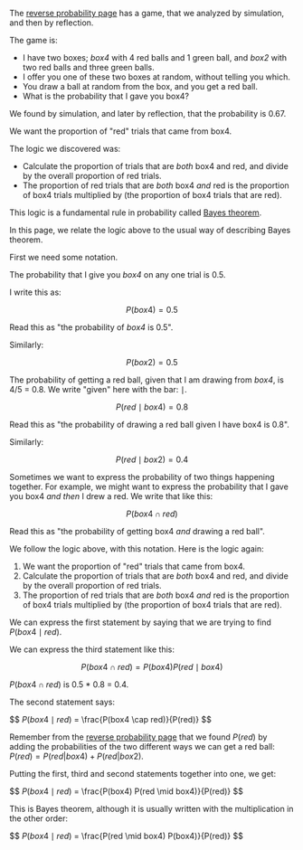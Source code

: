 The [reverse probability page](first_bayes) has a game, that we analyzed by simulation, and then by reflection.

The game is:

* I have two boxes; *box4* with 4 red balls and 1 green ball, and *box2* with
  two red balls and three green balls.
* I offer you one of these two boxes at random, without telling you which.
* You draw a ball at random from the box, and you get a red ball.
* What is the probability that I gave you box4?

We found by simulation, and later by reflection, that the probability is 0.67.

We want the proportion of "red" trials that came from box4.

The logic we discovered was:

* Calculate the proportion of trials that are *both* box4 and red, and divide
  by the overall proportion of red trials.
* The proportion of red trials that are *both* box4 *and* red is the
  proportion of box4 trials multiplied by (the proportion of box4 trials that
  are red).

This logic is a fundamental rule in probability called [Bayes
theorem](https://en.wikipedia.org/wiki/Bayes'_theorem).

In this page, we relate the logic above to the usual way of describing Bayes
theorem.

First we need some notation.

The probability that I give you *box4* on any one trial is 0.5.

I write this as:

$$
P(box4) = 0.5
$$

Read this as "the probability of *box4* is 0.5".

Similarly:

$$
P(box2) = 0.5
$$

The probability of getting a red ball, given that I am drawing from *box4*, is 4/5 = 0.8.  We write "given" here with the bar: $\mid$.

$$
P(red \mid box4) = 0.8
$$

Read this as "the probability of drawing a red ball given I have box4 is 0.8".

Similarly:

$$
P(red \mid box2) = 0.4
$$

Sometimes we want to express the probability of two things happening together.  For example, we might want to express the probability that I gave you box4 *and then* I drew a red.  We write that like this:

$$
P(box4 \cap red)
$$

Read this as "the probability of getting box4 *and* drawing a red ball".

We follow the logic above, with this notation.  Here is the logic again:

1. We want the proportion of "red" trials that came from box4.
2. Calculate the proportion of trials that are *both* box4 and red, and divide
   by the overall proportion of red trials.
3. The proportion of red trials that are *both* box4 *and* red is the
   proportion of box4 trials multiplied by (the proportion of box4 trials that
   are red).

We can express the first statement by saying that we are trying to find
$P(box4 \mid red)$.

We can express the third statement like this:

$$
P(box4 \cap red) = P(box4) P(red \mid box4)
$$

$P(box4 \cap red)$ is 0.5 * 0.8 = 0.4.

The second statement says:

$$
$P(box4 \mid red)$ = \frac{P(box4 \cap red)}{P(red)}
$$

Remember from the [reverse probability page](first_bayes) that we found $P(red)$ by adding the probabilities of the two different ways we can get a red ball: $P(red) = P(red | box4) + P(red | box2)$.

Putting the first, third and second statements together into one, we get:

$$
$P(box4 \mid red)$ = \frac{P(box4) P(red \mid box4)}{P(red)}
$$

This is Bayes theorem, although it is usually written with the multiplication in the other order:

$$
$P(box4 \mid red)$ = \frac{P(red \mid box4) P(box4)}{P(red)}
$$

